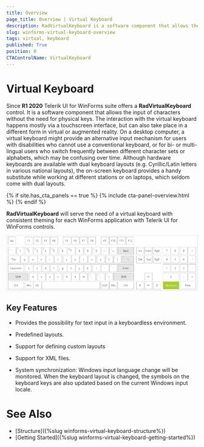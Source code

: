 ```yaml
---
title: Overview
page_title: Overview | Virtual Keyboard
description: RadVirtualKeyboard is a software component that allows the input of characters without the need for physical keys.
slug: winforms-virtual-keyboard-overview 
tags: virtual, keyboard
published: True
position: 0 
CTAControlName: VirtualKeyboard
---
```


# Virtual Keyboard

Since **R1 2020** Telerik UI for WinForms suite offers a **RadVirtualKeyboard** control. It is a software component that allows the input of characters without the need for physical keys. The interaction with the virtual keyboard happens mostly via a touchscreen interface, but can also take place in a different form in virtual or augmented reality. 
On a desktop computer, a virtual keyboard might provide an alternative input mechanism for users with disabilities who cannot use a conventional keyboard, or for bi- or multi- lingual users who switch frequently between different character sets or alphabets, which may be confusing over time. Although hardware keyboards are available with dual keyboard layouts (e.g. Cyrillic/Latin letters in various national layouts), the on-screen keyboard provides a handy substitute while working at different stations or on laptops, which seldom come with dual layouts. 

{% if site.has_cta_panels == true %}
{% include cta-panel-overview.html %}
{% endif %}

**RadVirtualKeyboard** will serve the need of a virtual keyboard with consistent theming for each WinForms application with Telerik UI for WinForms controls. 

![winforms/virtual-keyboard-overview 001](images/virtual-keyboard-overview001.png) 

## Key Features

* Provides the possibility for text input in a keyboardless environment.

* Predefined layouts.

* Support for defining custom layouts 

* Support for XML files.

* System synchronization: Windows input language change will be monitored. When the keyboard layout is changed, the symbols on the keyboard keys are also updated based on the current Windows input locale. 


 

# See Also

* [Structure]({%slug winforms-virtual-keyboard-structure%})
* [Getting Started]({%slug winforms-virtual-keyboard-getting-started%})
 
        
